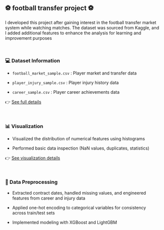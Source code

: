 ## ⚽ football transfer project ⚽

I developed this project after gaining interest in the football transfer market system while watching matches. The dataset was sourced from Kaggle, and I added additional features to enhance the analysis for learning and improvement purposes

<br/>

### 💻 Dataset Information

- `football_market_sample.csv` : Player market and transfer data  

- `player_injury_sample.csv` : Player injury history data  

- `career_sample.csv` : Player career achievements data  

👉 [See full details](https://github.com/LeeYuchan75/football-transfer-project/tree/main/soccer%20market%20project/Temp%20folder)

<br/>

### 📊 Visualization

- Visualized the distribution of numerical features using histograms
  
- Performed basic data inspection (NaN values, duplicates, statistics)

👉 [See visualization details](https://github.com/LeeYuchan75/football-transfer-project/blob/main/soccer%20market%20project/visualization/visualization_class.py)

<br/>

### 🔧 Data Preprocessing

- Extracted contract dates, handled missing values, and engineered features from career and injury data  

- Applied one-hot encoding to categorical variables for consistency across train/test sets  

- Implemented modeling with XGBoost and LightGBM

<br/>
